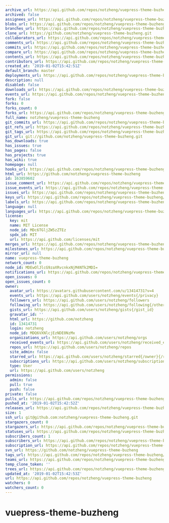 ```yaml
---
archive_url: https://api.github.com/repos/notzheng/vuepress-theme-buzheng/{archive_format}{/ref}
archived: false
assignees_url: https://api.github.com/repos/notzheng/vuepress-theme-buzheng/assignees{/user}
blobs_url: https://api.github.com/repos/notzheng/vuepress-theme-buzheng/git/blobs{/sha}
branches_url: https://api.github.com/repos/notzheng/vuepress-theme-buzheng/branches{/branch}
clone_url: https://github.com/notzheng/vuepress-theme-buzheng.git
collaborators_url: https://api.github.com/repos/notzheng/vuepress-theme-buzheng/collaborators{/collaborator}
comments_url: https://api.github.com/repos/notzheng/vuepress-theme-buzheng/comments{/number}
commits_url: https://api.github.com/repos/notzheng/vuepress-theme-buzheng/commits{/sha}
compare_url: https://api.github.com/repos/notzheng/vuepress-theme-buzheng/compare/{base}...{head}
contents_url: https://api.github.com/repos/notzheng/vuepress-theme-buzheng/contents/{+path}
contributors_url: https://api.github.com/repos/notzheng/vuepress-theme-buzheng/contributors
created_at: '2019-01-02T15:42:51Z'
default_branch: master
deployments_url: https://api.github.com/repos/notzheng/vuepress-theme-buzheng/deployments
description: null
disabled: false
downloads_url: https://api.github.com/repos/notzheng/vuepress-theme-buzheng/downloads
events_url: https://api.github.com/repos/notzheng/vuepress-theme-buzheng/events
fork: false
forks: 0
forks_count: 0
forks_url: https://api.github.com/repos/notzheng/vuepress-theme-buzheng/forks
full_name: notzheng/vuepress-theme-buzheng
git_commits_url: https://api.github.com/repos/notzheng/vuepress-theme-buzheng/git/commits{/sha}
git_refs_url: https://api.github.com/repos/notzheng/vuepress-theme-buzheng/git/refs{/sha}
git_tags_url: https://api.github.com/repos/notzheng/vuepress-theme-buzheng/git/tags{/sha}
git_url: git://github.com/notzheng/vuepress-theme-buzheng.git
has_downloads: true
has_issues: true
has_pages: false
has_projects: true
has_wiki: true
homepage: null
hooks_url: https://api.github.com/repos/notzheng/vuepress-theme-buzheng/hooks
html_url: https://github.com/notzheng/vuepress-theme-buzheng
id: 163859602
issue_comment_url: https://api.github.com/repos/notzheng/vuepress-theme-buzheng/issues/comments{/number}
issue_events_url: https://api.github.com/repos/notzheng/vuepress-theme-buzheng/issues/events{/number}
issues_url: https://api.github.com/repos/notzheng/vuepress-theme-buzheng/issues{/number}
keys_url: https://api.github.com/repos/notzheng/vuepress-theme-buzheng/keys{/key_id}
labels_url: https://api.github.com/repos/notzheng/vuepress-theme-buzheng/labels{/name}
language: null
languages_url: https://api.github.com/repos/notzheng/vuepress-theme-buzheng/languages
license:
  key: mit
  name: MIT License
  node_id: MDc6TGljZW5zZTEz
  spdx_id: MIT
  url: https://api.github.com/licenses/mit
merges_url: https://api.github.com/repos/notzheng/vuepress-theme-buzheng/merges
milestones_url: https://api.github.com/repos/notzheng/vuepress-theme-buzheng/milestones{/number}
mirror_url: null
name: vuepress-theme-buzheng
network_count: 0
node_id: MDEwOlJlcG9zaXRvcnkxNjM4NTk2MDI=
notifications_url: https://api.github.com/repos/notzheng/vuepress-theme-buzheng/notifications{?since,all,participating}
open_issues: 0
open_issues_count: 0
owner:
  avatar_url: https://avatars.githubusercontent.com/u/13414731?v=4
  events_url: https://api.github.com/users/notzheng/events{/privacy}
  followers_url: https://api.github.com/users/notzheng/followers
  following_url: https://api.github.com/users/notzheng/following{/other_user}
  gists_url: https://api.github.com/users/notzheng/gists{/gist_id}
  gravatar_id: ''
  html_url: https://github.com/notzheng
  id: 13414731
  login: notzheng
  node_id: MDQ6VXNlcjEzNDE0NzMx
  organizations_url: https://api.github.com/users/notzheng/orgs
  received_events_url: https://api.github.com/users/notzheng/received_events
  repos_url: https://api.github.com/users/notzheng/repos
  site_admin: false
  starred_url: https://api.github.com/users/notzheng/starred{/owner}{/repo}
  subscriptions_url: https://api.github.com/users/notzheng/subscriptions
  type: User
  url: https://api.github.com/users/notzheng
permissions:
  admin: false
  pull: true
  push: false
private: false
pulls_url: https://api.github.com/repos/notzheng/vuepress-theme-buzheng/pulls{/number}
pushed_at: '2019-01-02T15:42:52Z'
releases_url: https://api.github.com/repos/notzheng/vuepress-theme-buzheng/releases{/id}
size: 1
ssh_url: git@github.com:notzheng/vuepress-theme-buzheng.git
stargazers_count: 0
stargazers_url: https://api.github.com/repos/notzheng/vuepress-theme-buzheng/stargazers
statuses_url: https://api.github.com/repos/notzheng/vuepress-theme-buzheng/statuses/{sha}
subscribers_count: 1
subscribers_url: https://api.github.com/repos/notzheng/vuepress-theme-buzheng/subscribers
subscription_url: https://api.github.com/repos/notzheng/vuepress-theme-buzheng/subscription
svn_url: https://github.com/notzheng/vuepress-theme-buzheng
tags_url: https://api.github.com/repos/notzheng/vuepress-theme-buzheng/tags
teams_url: https://api.github.com/repos/notzheng/vuepress-theme-buzheng/teams
temp_clone_token: ''
trees_url: https://api.github.com/repos/notzheng/vuepress-theme-buzheng/git/trees{/sha}
updated_at: '2019-01-02T15:42:53Z'
url: https://api.github.com/repos/notzheng/vuepress-theme-buzheng
watchers: 0
watchers_count: 0
---
```


# vuepress-theme-buzheng
